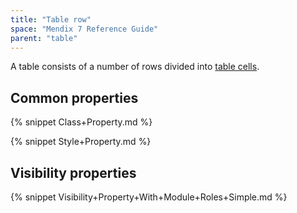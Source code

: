 ```yaml
---
title: "Table row"
space: "Mendix 7 Reference Guide"
parent: "table"
---
```



A table consists of a number of rows divided into [table cells](table-cell).

## Common properties

{% snippet Class+Property.md %}

{% snippet Style+Property.md %}

## Visibility properties

{% snippet Visibility+Property+With+Module+Roles+Simple.md %}
